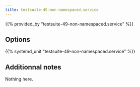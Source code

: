 ```yaml
---
title: testsuite-49-non-namespaced.service
---
```


{{% provided_by "testsuite-49-non-namespaced.service" %}}

## Options

{{% systemd_unit "testsuite-49-non-namespaced.service" %}}

## Additionnal notes

Nothing here.